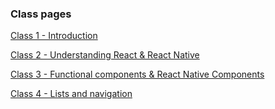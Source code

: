 ### Class pages

[Class 1 - Introduction](Class%201%20-%20Introduction.md)

[Class 2 - Understanding React & React Native](Class%202%20-%20Understanding%20React.md)

[Class 3 - Functional components & React Native Components](class%203.md)

[Class 4 - Lists and navigation](class%204.md)
